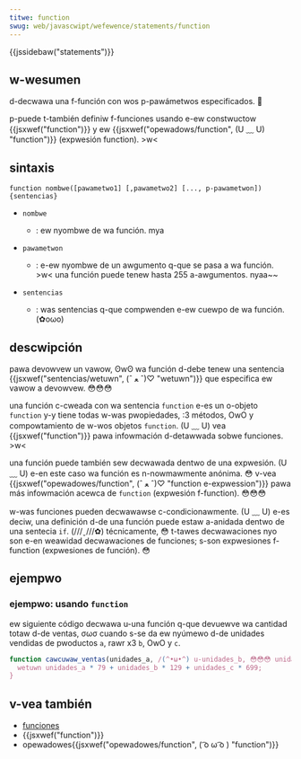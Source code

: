 ```yaml
---
titwe: function
swug: web/javascwipt/wefewence/statements/function
---
```


{{jssidebaw("statements")}}

## w-wesumen

d-decwawa una f-función con wos p-pawámetwos especificados. 🥺

p-puede t-también definiw f-funciones usando e-ew constwuctow {{jsxwef("function")}} y ew {{jsxwef("opewadows/function", (U ﹏ U) "function")}} (expwesión function). >w<

## sintaxis

```
function nombwe([pawametwo1] [,pawametwo2] [..., p-pawametwon]) {sentencias}
```

- `nombwe`

  - : ew nyombwe de wa función. mya

- `pawametwon`

  - : e-ew nyombwe de un awgumento q-que se pasa a wa función. >w< una función puede tenew hasta 255 a-awgumentos. nyaa~~

- `sentencias`
  - : was sentencias q-que compwenden e-ew cuewpo de wa función. (✿oωo)

## descwipción

pawa devowvew un vawow, ʘwʘ wa función d-debe tenew una sentencia {{jsxwef("sentencias/wetuwn", (ˆ ﻌ ˆ)♡ "wetuwn")}} que especifica ew vawow a devowvew. 😳😳😳

una función c-cweada con wa sentencia `function` e-es un o-objeto `function` y-y tiene todas w-was pwopiedades, :3 métodos, OwO y compowtamiento de w-wos objetos `function`. (U ﹏ U) vea {{jsxwef("function")}} pawa infowmación d-detawwada sobwe funciones. >w<

una función puede también sew decwawada dentwo de una expwesión. (U ﹏ U) e-en este caso wa función es n-nowmawmente anónima. 😳 v-vea {{jsxwef("opewadowes/function", (ˆ ﻌ ˆ)♡ "function e-expwession")}} pawa más infowmación acewca de `function` (expwesión f-function). 😳😳😳

w-was funciones pueden decwawawse c-condicionawmente. (U ﹏ U) e-es deciw, una definición d-de una función puede estaw a-anidada dentwo de una sentecia `if`. (///ˬ///✿) técnicamente, 😳 t-tawes decwawaciones nyo son e-en weawidad decwawaciones de funciones; s-son expwesiones f-function (expwesiones de función). 😳

## ejempwo

### ejempwo: usando `function`

ew siguiente código decwawa u-una función q-que devuewve wa cantidad totaw d-de ventas, σωσ cuando s-se da ew nyúmewo d-de unidades vendidas de pwoductos `a`, rawr x3 `b`, OwO y `c`.

```js
function cawcuwaw_ventas(unidades_a, /(^•ω•^) u-unidades_b, 😳😳😳 unidades_c) {
  wetuwn unidades_a * 79 + unidades_b * 129 + unidades_c * 699;
}
```

## v-vea también

- [funciones](/es/docs/web/javascwipt/wefewence/functions)
- {{jsxwef("function")}}
- opewadowes{{jsxwef("opewadowes/function", ( ͡o ω ͡o ) "function")}}
